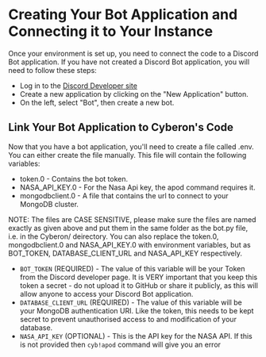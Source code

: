 # Creating Your Bot Application and Connecting it to Your Instance

Once your environment is set up, you need to connect the code to a Discord Bot application. If you have not created a Discord Bot application, you will need to follow these steps:

- Log in to the [Discord Developer site](https://discord.com/developers)
- Create a new application by clicking on the "New Application" button.
- On the left, select "Bot", then create a new bot.

## Link Your Bot Application to Cyberon's Code

Now that you have a bot application, you'll need to create a file called .env. You can either create the file manually. This file will contain the following variables:

- token.0 - Contains the bot token.
- NASA_API_KEY.0 - For the Nasa Api key, the apod command requires it.
- mongodbclient.0 - A file that contains the url to connect to your MongoDB cluster.

NOTE: The files are CASE SENSITIVE, please make sure the files are named exactly as given above and put them in the same folder as the bot.py file, i.e. in the Cyberon/ deirectory. You can also replace the token.0, mongodbclient.0 and NASA_API_KEY.0 with environment variables, but as BOT_TOKEN, DATABASE_CLIENT_URL and NASA_API_KEY respectively.

- `BOT_TOKEN` (REQUIRED) - The value of this variable will be your Token from the Discord developer page. It is VERY important that you keep this token a secret - do not upload it to GitHub or share it publicly, as this will allow anyone to access your Discord Bot application.
- `DATABASE_CLIENT_URL` (REQUIRED) - The value of this variable will be your MongoDB authentication URI. Like the token, this needs to be kept secret to prevent unauthorised access to and modification of your database.
- `NASA_API_KEY` (OPTIONAL) - This is the API key for the NASA API. If this is not provided then `cyb!apod` command will give you an error
